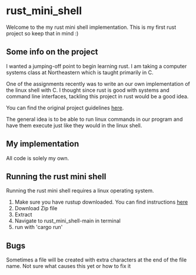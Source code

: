 # rust_mini_shell

Welcome to the my rust mini shell implementation. This is my first rust project so keep that in mind :)

## Some info on the project

I wanted a jumping-off point to begin learning rust. I am taking a computer systems class at Northeastern which is taught primarily in C.

One of the assignments recently was to write an our own implementation of the linux shell with C. I thought
since rust is good with systems and command line interfaces, tackling this project in rust would be a good idea.

You can find the original project guidelines [here](https://course.ccs.neu.edu/cs3650f22/p1.html).

The general idea is to be able to run linux commands in our program and have them execute just like they would in the linux shell.

## My implementation

All code is solely my own.


## Running the rust mini shell

Running the rust mini shell requires a linux operating system.

1. Make sure you have rustup downloaded. You can find instructions [here](https://www.rust-lang.org/tools/install)
1. Download Zip file
2. Extract
3. Navigate to rust_mini_shell-main in terminal
4. run with 'cargo run'

## Bugs

Sometimes a file will be created with extra characters at the end of the file name. Not sure what causes this yet or how to fix it
